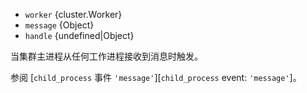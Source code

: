 <!-- YAML
added: v2.5.0
changes:
  - version: v6.0.0
    pr-url: https://github.com/nodejs/node/pull/5361
    description: The `worker` parameter is passed now; see below for details.
-->

* `worker` {cluster.Worker}
* `message` {Object}
* `handle` {undefined|Object}

当集群主进程从任何工作进程接收到消息时触发。

参阅 [`child_process` 事件 `'message'`][`child_process` event: `'message'`]。


